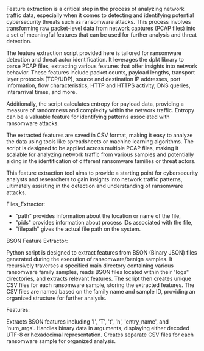 Feature extraction is a critical step in the process of analyzing network traffic data, especially when it comes to detecting and identifying potential cybersecurity threats such as ransomware attacks. This process involves transforming raw packet-level data from network captures (PCAP files) into a set of meaningful features that can be used for further analysis and threat detection.

The feature extraction script provided here is tailored for ransomware detection and threat actor identification. It leverages the dpkt library to parse PCAP files, extracting various features that offer insights into network behavior. These features include packet counts, payload lengths, transport layer protocols (TCP/UDP), source and destination IP addresses, port information, flow characteristics, HTTP and HTTPS activity, DNS queries, interarrival times, and more.

Additionally, the script calculates entropy for payload data, providing a measure of randomness and complexity within the network traffic. Entropy can be a valuable feature for identifying patterns associated with ransomware attacks.

The extracted features are saved in CSV format, making it easy to analyze the data using tools like spreadsheets or machine learning algorithms. The script is designed to be applied across multiple PCAP files, making it scalable for analyzing network traffic from various samples and potentially aiding in the identification of different ransomware families or threat actors.

This feature extraction tool aims to provide a starting point for cybersecurity analysts and researchers to gain insights into network traffic patterns, ultimately assisting in the detection and understanding of ransomware attacks.

Files_Extractor: 
* "path" provides information about the location or name of the file, 
* "pids" provides information about process IDs associated with the file, 
* "filepath" gives the actual file path on the system.



BSON Feature Extractor:

Python script is designed to extract features from BSON (Binary JSON) files generated during the execution of ransomware/benign samples. It recursively traverses a specified main directory containing various ransomware family samples, reads BSON files located within their "logs" directories, and extracts relevant features. The script then creates unique CSV files for each ransomware sample, storing the extracted features. The CSV files are named based on the family name and sample ID, providing an organized structure for further analysis.

Features:

Extracts BSON features including 'I', 'T', 't', 'h', 'entry_name', and 'num_args'.
Handles binary data in arguments, displaying either decoded UTF-8 or hexadecimal representation.
Creates separate CSV files for each ransomware sample for organized analysis.
